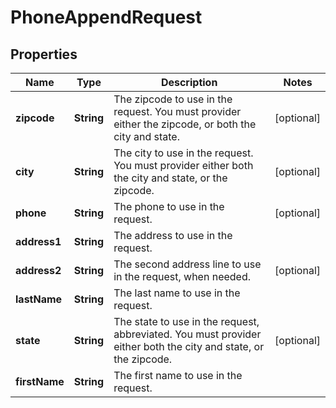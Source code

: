 

# PhoneAppendRequest


## Properties

Name | Type | Description | Notes
------------ | ------------- | ------------- | -------------
**zipcode** | **String** | The zipcode to use in the request. You must provider either the zipcode, or both the city and state. |  [optional]
**city** | **String** | The city to use in the request. You must provider either both the city and state, or the zipcode. |  [optional]
**phone** | **String** | The phone to use in the request. |  [optional]
**address1** | **String** | The address to use in the request. | 
**address2** | **String** | The second address line to use in the request, when needed. |  [optional]
**lastName** | **String** | The last name to use in the request. | 
**state** | **String** | The state to use in the request, abbreviated. You must provider either both the city and state, or the zipcode. |  [optional]
**firstName** | **String** | The first name to use in the request. | 



